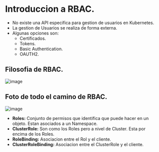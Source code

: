 # Introduccion a RBAC.
- No existe una API especifica para gestion de usuarios en Kubernetes.
- La gestion de Usuarios se realiza de forma externa.
- Algunas opciones son:
  - Certificados.
  - Tokens.
  - Basic Authentication.
  - OAUTH2.

## Filosofia de RBAC.
![image](https://github.com/user-attachments/assets/d0ea3967-5fe1-415c-840f-c8e1d0050364)

## Foto de todo el camino de RBAC.
![image](https://github.com/user-attachments/assets/2957b638-b86e-4ff5-b8dd-91a76970e0b4)

- **Roles:** Conjunto de permisos que identifica que puede hacer en un objeto. Estan asociados a un Namespace.
- **ClusterRole:** Son como los Roles pero a nivel de Cluster. Esta por encima de los Roles.
- **RoleBinding:** Asociacion entre el Rol y el cliente.
- **ClusterRoleBinding:** Asociacion entre el ClusterRole y el cliente.
